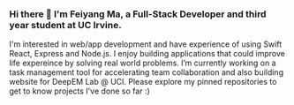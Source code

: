 ### Hi there 👋 I'm Feiyang Ma, a Full-Stack Developer and third year student at UC Irvine. 
I'm interested in web/app development and have experience of using Swift React, Express and Node.js. I enjoy building applications that could improve life expereince by solving real world problems. I’m currently working on a task management tool for accelerating team collaboration and also building website for DeepEM Lab @ UCI. Please explore my pinned repositories to get to know projects I've done so far :)


<!--
**MFYLM/MFYLM** is a ✨ _special_ ✨ repository because its `README.md` (this file) appears on your GitHub profile.

Here are some ideas to get you started:

Contact me on Linkedin, view my resume or send me an email!

- 🔭 I’m currently working on ...
- 🌱 I’m currently learning ...
- 👯 I’m looking to collaborate on ...
- 🤔 I’m looking for help with ...
- 💬 Ask me about ...
- 📫 How to reach me: ...
- 😄 Pronouns: ...
- ⚡ Fun fact: ...
-->
